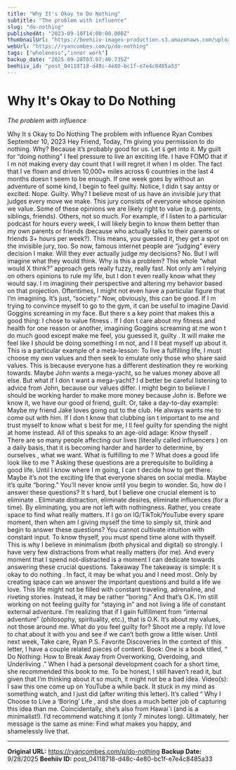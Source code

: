 ```yaml
---
title: "Why It's Okay to Do Nothing"
subtitle: "The problem with influence"
slug: "do-nothing"
publishedAt: "2023-09-10T14:00:00.000Z"
thumbnailUrl: "https://beehiiv-images-production.s3.amazonaws.com/uploads/asset/file/0fdcc3ad-70f0-42cc-bd1c-e9ea662cd61c/zhang-kenny-Gx1raEg_3Zw-unsplash.jpg?t=1718474130"
webUrl: "https://ryancombes.com/p/do-nothing"
tags: ["wholeness","inner work"]
backup_date: "2025-09-28T03:07:40.735Z"
beehiiv_id: "post_04118718-d48c-4e80-bc1f-e7e4c8485a33"
---
```


# Why It's Okay to Do Nothing

*The problem with influence*



Why It s Okay to Do Nothing The problem with influence Ryan Combes September 10, 2023 Hey Friend, Today, I’m giving you permission to do nothing. Why? Because it’s probably good for us. Let s get into it. My guilt for “doing nothing” I feel pressure to live an exciting life. I have FOMO that if I m not making every day count that I will regret it when I m older. The fact that I ve flown and driven 10,000+ miles across 6 countries in the last 4 months doesn t seem to be enough. If one week goes by without an adventure of some kind, I begin to feel guilty. Notice, I didn t say antsy or excited. Nope. Guilty. Why? I believe most of us have an invisible jury that judges every move we make. This jury consists of everyone whose opinion we value. Some of these opinions we are likely right to value (e.g. parents, siblings, friends). Others, not so much. For example, if I listen to a particular podcast for hours every week, I will likely begin to know them better than my own parents or friends (because who actually talks to their parents or friends 3+ hours per week?). This means, you guessed it, they get a spot on the invisible jury, too. So now, famous internet people are “judging” every decision I make. Will they ever actually judge my decisions? No. But I will imagine what they would think. Why is this a problem? This whole “what would X think?” approach gets really fuzzy, really fast. Not only am I relying on others opinions to rule my life, but I don t even really know what they would say. I m imagining their perspective and altering my behavior based on that projection. Oftentimes, I might not even have a particular figure that I’m imagining. It’s just, “society.” Now, obviously, this can be good. If I m trying to convince myself to go to the gym, it can be useful to imagine David Goggins screaming in my face. But there s a key point that makes this a good thing: I chose to value fitness . If I don t care about my fitness and health for one reason or another, imagining Goggins screaming at me won t do much good except make me feel, you guessed it, guilty . It will make me feel like I should be doing something I m not, and I ll beat myself up about it. This is a particular example of a meta-lesson: To live a fulfilling life, I must choose my own values and then seek to emulate only those who share said values. This is because everyone has a different destination they re working towards. Maybe John wants a mega-yacht, so he values money above all else. But what if I don t want a mega-yacht? I d better be careful listening to advice from John, because our values differ. I might begin to believe I should be working harder to make more money because John is. Before we know it, we have our good ol friend, guilt. Or, take a day-to-day example: Maybe my friend Jake loves going out to the club. He always wants me to come out with him. If I don t know that clubbing isn t important to me and trust myself to know what s best for me, I ll feel guilty for spending the night at home instead. All of this speaks to an age-old adage: Know thyself . There are so many people affecting our lives (literally called influencers ) on a daily basis, that it is becoming harder and harder to determine, by ourselves , what we want. What is fulfilling to me ? What does a good life look like to me ? Asking these questions are a prerequisite to building a good life. Until I know where I m going, I can t decide how to get there. Maybe it’s not the exciting life that everyone shares on social media. Maybe it’s quite “boring.” You’ll never know until you begin to wonder. So, how do I answer these questions? It s hard, but I believe one crucial element is to eliminate . Eliminate distraction, eliminate desires, eliminate influences (for a time). By eliminating, you are not left with nothingness. Rather, you create space to find what really matters. If I go on IG/TikTok/YouTube every spare moment, then when am I giving myself the time to simply sit, think and begin to answer these questions? You cannot cultivate intuition with constant input. To know thyself, you must spend time alone with thyself. This is why I believe in minimalism (both physical and digital) so strongly. I have very few distractions from what really matters (for me). And every moment that I spend not-distracted is a moment I can dedicate towards answering these crucial questions. Takeaway The takeaway is simple: It s okay to do nothing . In fact, it may be what you and I need most. Only by creating space can we answer the important questions and build a life we love. This life might not be filled with constant traveling, adrenaline, and riveting stories. Instead, it may be rather “boring.” And that’s O.K. I’m still working on not feeling guilty for “staying in” and not living a life of constant external adventure. I’m realizing that if I gain fulfillment from “internal adventure” (philosophy, spirituality, etc.), that is O.K. It’s about my values, not those around me. What do you feel guilty for? Shoot me a reply. I’d love to chat about it with you and see if we can’t both grow a little wiser. Until next week, Take care, Ryan P.S. Favorite Discoveries In the context of this letter, I have a couple related pieces of content. Book: One is a book titled, “ Do Nothing: How to Break Away from Overworking, Overdoing, and Underliving .” When I had a personal development coach for a short time, she recommended this book to me. To be honest, I still haven’t read it, but given that I’m thinking about it so much, it might not be a bad idea. Video(s): I saw this one come up on YouTube a while back. It stuck in my mind as something watch, and I just did (after writing this letter). It’s called “ Why I Choose to Live a ‘Boring’ Life , and she does a much better job of capturing this idea than me. Coincidentally, she’s also from Hawai`i (and is a minimalist!). I’d recommend watching it (only 7 minutes long). Ultimately, her message is the same as mine: Find what makes you happy, and shamelessly live that.

---

**Original URL:** https://ryancombes.com/p/do-nothing
**Backup Date:** 9/28/2025
**Beehiiv ID:** post_04118718-d48c-4e80-bc1f-e7e4c8485a33
